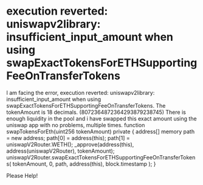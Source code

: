 
# execution reverted: uniswapv2library: insufficient_input_amount when using swapExactTokensForETHSupportingFeeOnTransferTokens

I am facing the error, execution reverted: uniswapv2library: insufficient_input_amount when using swapExactTokensForETHSupportingFeeOnTransferTokens.
The tokenAmount is 18 decimals. (8072364872364293879238745)
There is enough liquidity in the pool and i have swapped this exact amount using the uniswap app with no problems, multiple times.
function swapTokensForEth(uint256 tokenAmount) private {
    address[] memory path = new address[](2);
    path[0] = address(this);
    path[1] = uniswapV2Router.WETH();
    _approve(address(this), address(uniswapV2Router), tokenAmount);
    uniswapV2Router.swapExactTokensForETHSupportingFeeOnTransferTokens(
        tokenAmount,
        0,
        path,
        address(this),
        block.timestamp
    );
}

Please Help!

        